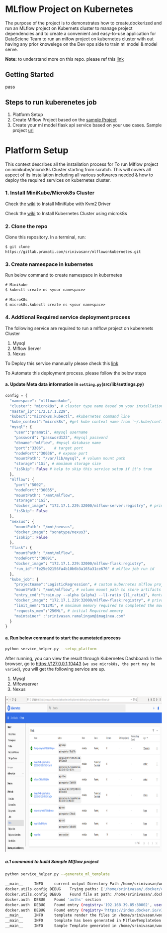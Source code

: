 # MLflow Project on Kubernetes
  
The purpose of the project is to demonstrates  how to create,dockerized and run an MLflow project on Kubernets cluster to manage project dependencies  and  to create a convenient and easy-to-use application for DataSciene Team to run an mlfow project on kubernetes cluster with out having any prior knowelege on the Dev ops side to train  ml model & model serve.

**Note:** to understand more on this repo. please ref this [link](https://gitlab.pramati.com/srinivasanr/mlflowonkubernetes/blob/master/mlflowonkubernetes.pdf)

## Getting Started
   pass

## Steps to run kuberenetes job
1. Platform Setup
2. Create Mlflow Project based on the [sample Project](https://gitlab.pramati.com/srinivasanr/mlflowonkubernetes/tree/master/examples/LogisticRegression)
3. Create your ml model flask api service based on your use cases. Sample project [url](https://gitlab.pramati.com/srinivasanr/mlflowonkubernetes/tree/master/examples/FlaskMlflowServe)

# Platform Setup
This context describes all the installation process for To run Mlflow project on  minikube/microk8s Cluster starting from scratch. This will covers all aspect of its installation including all various softwares needed & how to deploy the required services on kubernetes cluster.

### 1. Install MiniKube/Microk8s Cluster
Check the [wiki](https://gitlab.pramati.com/srinivasanr/mlflowonkubernetes/wikis/Install-MiniKube-with-Kvm2-Driver) to Install MiniKube with Kvm2 Driver

Check the [wiki](https://gitlab.pramati.com/srinivasanr/mlflowonkubernetes/wikis/Install-microk8s(Mlulti-Node-cluster)) to Install Kubernetes Cluster using microk8s

### 2. Clone the repo
Clone this repository. In a terminal, run:

```
$ git clone https://gitlab.pramati.com/srinivasanr/mlflowonkubernetes.git
```
### 3. Create namespace in kubernetes
Run below command to create namespace in kubernetes
```
# Minikube
$ kubectl create ns <your namespace>

# MicroK8s
$ microk8s.kubectl create ns <your namespace>
```

### 4. Addtional Required service deployment process
The following service are required to run a mlflow project on kuberenets Cluster
1. Mysql
2. Mlflow Server
3. Nexus

To Deploy this service mannually please check this [link](https://gitlab.pramati.com/srinivasanr/mlflowonkubernetes/wikis/Manual-Deployment-process-for-additional-required-service)

To Automate this deployment process. please follow the below steps
#### a. Update Meta data information in `setting.py`(src/lib/settings.py)
```python
config = {
  "namespace": "mlflowonkube",
  "cluster": "microk8s", # cluster type name based on your installation
  "master_ip":"172.17.1.229",  
  "kubectl":"microk8s.kubectl", #kubernetes command line
  "kube_context":"microk8s", #get kube context name from `~/.kube/config` file
  "mysql": {
    "user":"pramati", #mysql username
    "password": "password123", #mysql password
    "dbname":"mlflow", #mysql database name
    "port":"3306",    # target port
    "nodePort":"30036", # expose port 
    "mountPath": "/var/lib/mysql", # volumn mount path
    "storage":"1Gi", # maximum storage size
    "isSkip": False # help to skip this service setup if it's true
  },
  "mlflow": {
    "port":"5002",
    "nodePort":"30035",
    "mountPath": "/mnt/mlflow", 
    "storage":"1Gi",
    "docker_image": "172.17.1.229:32000/mlflow-server:registry", # private microk8s Docker registry image name
    "isSkip": False
  },
  "nexsus": {
    "mountPath": "/mnt/nexsus",
    "docker_image": "sonatype/nexus3",
    "isSkip": False
  },
  "flask": {
    "mountPath": "/mnt/mlflow",
    "nodePort":"30091",
    "docker_image": "172.17.1.229:32000/mlflow-flask:registry",
    "run_id":"fe25e92156fa4b10b6b3a165a31ce676" # mlflow job run id
  },
  "kube_job": {
    "projectname":"LogisticRegression", # custom kubernetes mlflow project name
    "mountPath": "/mnt/mlflow", # volumn mount path to store artifacts
    "entry_cmd":"train.py --alpha {alpha} --l1-ratio {l1_ratio}", #entry command to train model
    "docker_image": "172.17.1.229:32000/mlflow-flask:registry", # private microk8s Docker registry image name
    "limit_mem":"512Mi", # maximum memory required to completed the model training
    "requests_mem":"256Mi", # initial Required memory
    "maintainer" :"srinivasan.ramalingam@imaginea.com"
  }
}
```

#### a. Run below command to start the aumotated process
```bash
python service_helper.py --setup_platform
```

After running, you can view the result through Kubernetes Dashboard:
In the browser, go to https://127.0.0.1:10443 (``we use microk8s, the port may be varied``), you will get the following service are up.
1. Mysql
2. Mlfowserver
3. Nexus

<img src="img/kubernetes.png" width="1000" height="500" />

##### a.1 command to build Sample Mlflow project
```bash
python service_helper.py --generate_ml_template
```
```bash
__main__     INFO     current output Directory Path /home/srinivasan/workspace_python/cluster_setup/output/1583304596398
docker.utils.config DEBUG    Trying paths: ['/home/srinivasan/.docker/config.json', '/home/srinivasan/.dockercfg']
docker.utils.config DEBUG    Found file at path: /home/srinivasan/.docker/config.json
docker.auth  DEBUG    Found 'auths' section
docker.auth  DEBUG    Found entry (registry='192.168.39.85:30002', username='admin')
docker.auth  DEBUG    Found entry (registry='https://index.docker.io/v1/', username='srinivasanpramati2020')
__main__     INFO     template render the files in /home/srinivasan/workspace_python/cluster_setup/src/lib/template/mlflow folder
__main__     INFO     template has been generated in MlflowTemplateGen service
__main__     INFO     Sample Template generated in /home/srinivasan/workspace_python/cluster_setup/output/1583304596398/mlflow_on_kubernetes folder
```
